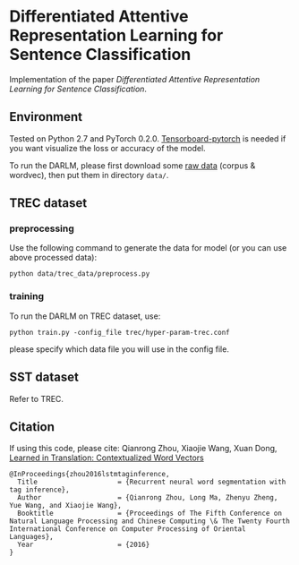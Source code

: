 # Differentiated Attentive Representation Learning for Sentence Classification
Implementation of the paper *Differentiated Attentive Representation Learning for Sentence Classification*.

## Environment
Tested on Python 2.7 and PyTorch 0.2.0.
[Tensorboard-pytorch](https://github.com/lanpa/tensorboard-pytorch) is needed if you want visualize the loss or accuracy of the model.

To run the DARLM, please first download some [raw data](https://drive.google.com/drive/folders/1KrfV8afg8LAhgXWewekM7cBT9IRmW-iW?usp=sharing) (corpus & wordvec), then put them in directory ``data/``.

## TREC dataset

### preprocessing

Use the following command to generate the data for model (or you can use above processed data):

``python data/trec_data/preprocess.py``


### training

To run the DARLM on TREC dataset, use:

``python train.py -config_file trec/hyper-param-trec.conf``

please specify which data file you will use in the config file.

## SST dataset

Refer to TREC.

## Citation
If using this code, please cite:
Qianrong Zhou, Xiaojie Wang, Xuan Dong, [Learned in Translation: Contextualized Word Vectors](https://www.ijcai.org/proceedings/2018/0644.pdf)
```
@InProceedings{zhou2016lstmtaginference,
  Title                    = {Recurrent neural word segmentation with tag inference},
  Author                   = {Qianrong Zhou, Long Ma, Zhenyu Zheng, Yue Wang, and Xiaojie Wang},
  Booktitle                = {Proceedings of The Fifth Conference on Natural Language Processing and Chinese Computing \& The Twenty Fourth
International Conference on Computer Processing of Oriental Languages},
  Year                     = {2016}
}
```
